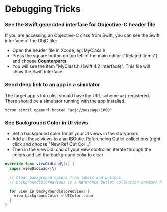 # Debugging Tricks

### See the Swift generated interface for Objective-C header file

If you are accessing an Objective-C class from Swift, you can see the Swift interface of the ObjC file:  
   - Open the header file in Xcode, eg: MyClass.h  
   - Press the square button on top left of the main editor \("Related Items"\) and choose **Counterparts**  
   - You will see the item "MyClass.h \(Swift 4.2 Interface\)". This file will show the Swift interface

### Send deep link to an app in a simulator

The target app's Info.plist should have the URL scheme `acj` registered. There should be a simulator running with the app installed.

```text
xcrun simctl openurl booted "acj://message/1000"
```

### See Background Color in UI views

* Set a background color for all your UI views in the storyboard
* Add all those views to a an IBOutlet Referencing Outlet collections \(right click and choose "New Ref Out Coll..."
* Then in the viewDidLoad of your view controller, iterate through the colors and set the background color to clear

```swift
override func viewDidLoad\(\) {
  super.viewDidLoad\(\)

  // Clear background colors from labels and buttons.
  // backgroundColoredViews is a Reference Outlet collection created from the Storyboard

  for view in backgroundColoredViews {
    view.backgroundColor = UIColor.clear
  }
}
```


